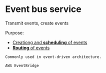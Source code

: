 # Event bus service

Transmit events, create events

Purpose:
* [Creationg and **scheduling** of events](./scheduling.md)
* [**Routing** of events](./routing.md)

~~~admonish tip
Commonly used in event-driven architecture.
~~~

~~~admonish example
AWS EventBridge
~~~